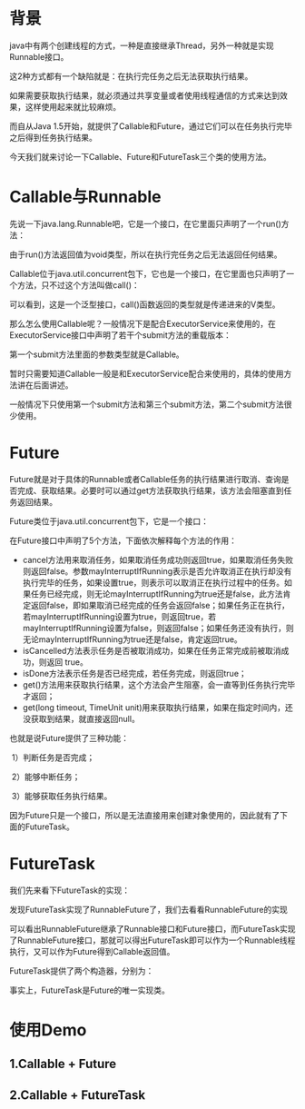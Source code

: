# **背景**

java中有两个创建线程的方式，一种是直接继承Thread，另外一种就是实现Runnable接口。



这2种方式都有一个缺陷就是：在执行完任务之后无法获取执行结果。



如果需要获取执行结果，就必须通过共享变量或者使用线程通信的方式来达到效果，这样使用起来就比较麻烦。



而自从Java 1.5开始，就提供了Callable和Future，通过它们可以在任务执行完毕之后得到任务执行结果。



今天我们就来讨论一下Callable、Future和FutureTask三个类的使用方法。

# **Callable与Runnable**

先说一下java.lang.Runnable吧，它是一个接口，在它里面只声明了一个run()方法：



由于run()方法返回值为void类型，所以在执行完任务之后无法返回任何结果。



Callable位于java.util.concurrent包下，它也是一个接口，在它里面也只声明了一个方法，只不过这个方法叫做call()：





可以看到，这是一个泛型接口，call()函数返回的类型就是传递进来的V类型。



那么怎么使用Callable呢？一般情况下是配合ExecutorService来使用的，在ExecutorService接口中声明了若干个submit方法的重载版本：







第一个submit方法里面的参数类型就是Callable。



暂时只需要知道Callable一般是和ExecutorService配合来使用的，具体的使用方法讲在后面讲述。



一般情况下只使用第一个submit方法和第三个submit方法，第二个submit方法很少使用。

# **Future**

Future就是对于具体的Runnable或者Callable任务的执行结果进行取消、查询是否完成、获取结果。必要时可以通过get方法获取执行结果，该方法会阻塞直到任务返回结果。



Future类位于java.util.concurrent包下，它是一个接口：





在Future接口中声明了5个方法，下面依次解释每个方法的作用：

- cancel方法用来取消任务，如果取消任务成功则返回true，如果取消任务失败则返回false。参数mayInterruptIfRunning表示是否允许取消正在执行却没有执行完毕的任务，如果设置true，则表示可以取消正在执行过程中的任务。如果任务已经完成，则无论mayInterruptIfRunning为true还是false，此方法肯定返回false，即如果取消已经完成的任务会返回false；如果任务正在执行，若mayInterruptIfRunning设置为true，则返回true，若mayInterruptIfRunning设置为false，则返回false；如果任务还没有执行，则无论mayInterruptIfRunning为true还是false，肯定返回true。
- isCancelled方法表示任务是否被取消成功，如果在任务正常完成前被取消成功，则返回 true。
- isDone方法表示任务是否已经完成，若任务完成，则返回true；
- get()方法用来获取执行结果，这个方法会产生阻塞，会一直等到任务执行完毕才返回；
- get(long timeout, TimeUnit unit)用来获取执行结果，如果在指定时间内，还没获取到结果，就直接返回null。



也就是说Future提供了三种功能：



​     1）判断任务是否完成；

​     2）能够中断任务；

​     3）能够获取任务执行结果。



因为Future只是一个接口，所以是无法直接用来创建对象使用的，因此就有了下面的FutureTask。

# **FutureTask**

我们先来看下FutureTask的实现：





发现FutureTask实现了RunnableFuture了，我们去看看RunnableFuture的实现



可以看出RunnableFuture继承了Runnable接口和Future接口，而FutureTask实现了RunnableFuture接口，那就可以得出FutureTask即可以作为一个Runnable线程执行，又可以作为Future得到Callable返回值。

FutureTask提供了两个构造器，分别为：



事实上，FutureTask是Future的唯一实现类。

# **使用Demo**

## **1.Callable + Future**



## **2.Callable + FutureTask**

